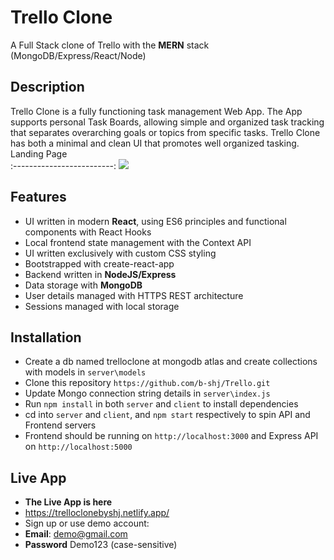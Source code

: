 # Trello Clone
A Full Stack clone of Trello with the __MERN__ stack (MongoDB/Express/React/Node)

## Description
Trello Clone is a fully functioning task management Web App. The App supports personal Task Boards, allowing 
simple and organized task tracking that separates overarching goals or topics from specific tasks. Trello Clone
has both a minimal and clean UI that promotes well organized tasking.
Landing Page             
:-------------------------:
![](https://dl.dropboxusercontent.com/s/1kfggoalknf4nfq/Trello%20Landing%20Page.png?dl=0)

## Features
* UI written in modern __React__, using ES6 principles and functional components with React Hooks
* Local frontend state management with the Context API
* UI written exclusively with custom CSS styling 
* Bootstrapped with create-react-app
* Backend written in __NodeJS/Express__
* Data storage with __MongoDB__
* User details managed with HTTPS REST architecture
* Sessions managed with local storage

## Installation
* Create a db named trelloclone at mongodb atlas and create collections with models in ```server\models```
* Clone this repository ```https://github.com/b-shj/Trello.git```
* Update Mongo connection string details in ```server\index.js```
* Run ```npm install``` in both ```server``` and ```client``` to install dependencies
* cd into ```server``` and ```client```, and ```npm start``` respectively to spin API and Frontend servers
* Frontend should be running on ```http://localhost:3000``` and Express API on ```http://localhost:5000```

## Live App
* __The Live App is here__
* https://trelloclonebyshj.netlify.app/
* Sign up or use demo account:
* __Email__: demo@gmail.com
* __Password__ Demo123 (case-sensitive)
